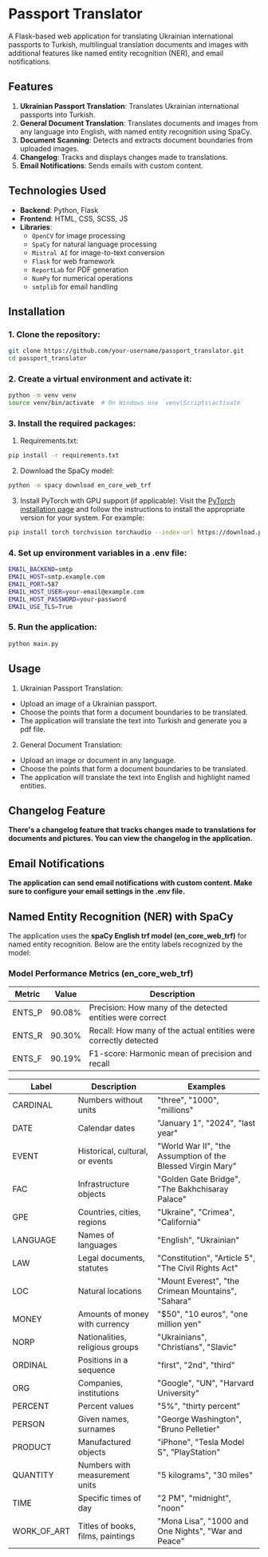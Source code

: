 # Passport Translator

A Flask-based web application for translating Ukrainian international passports to Turkish, multilingual translation documents and images with additional features like named entity recognition (NER), and email notifications.

## Features

1. **Ukrainian Passport Translation**: Translates Ukrainian international passports into Turkish.
2. **General Document Translation**: Translates documents and images from any language into English, with named entity recognition using SpaCy.
3. **Document Scanning**: Detects and extracts document boundaries from uploaded images.
4. **Changelog**: Tracks and displays changes made to translations.
5. **Email Notifications**: Sends emails with custom content.

## Technologies Used

- **Backend**: Python, Flask
- **Frontend**: HTML, CSS, SCSS, JS
- **Libraries**:
  - `OpenCV` for image processing
  - `SpaCy` for natural language processing
  - `Mistral AI` for image-to-text conversion
  - `Flask` for web framework
  - `ReportLab` for PDF generation
  - `NumPy` for numerical operations
  - `smtplib` for email handling

## Installation

### 1. Clone the repository:
```bash
git clone https://github.com/your-username/passport_translator.git
cd passport_translator
```
### 2. Create a virtual environment and activate it:
```bash
python -m venv venv
source venv/bin/activate  # On Windows use `venv\Scripts\activate`
```
### 3. Install the required packages:
1. Requirements.txt:
```bash
pip install -r requirements.txt
```
2. Download the SpaCy model:
```bash
python -m spacy download en_core_web_trf
```
3. Install PyTorch with GPU support (if applicable): Visit the [PyTorch installation page](https://pytorch.org/get-started/locally/) and follow the instructions to install the appropriate version for your system. For example:
```bash
pip install torch torchvision torchaudio --index-url https://download.pytorch.org/whl/cu118
```
### 4. Set up environment variables in a .env file:
``` bash
EMAIL_BACKEND=smtp
EMAIL_HOST=smtp.example.com
EMAIL_PORT=587
EMAIL_HOST_USER=your-email@example.com
EMAIL_HOST_PASSWORD=your-password
EMAIL_USE_TLS=True
```
### 5. Run the application:
```bash
python main.py
```
   
## Usage
1. Ukrainian Passport Translation:  
- Upload an image of a Ukrainian passport.
- Choose the points that form a document boundaries to be translated.
- The application will translate the text into Turkish and generate you a pdf file.

2. General Document Translation:
- Upload an image or document in any language.
- Choose the points that form a document boundaries to be translated.
- The application will translate the text into English and highlight named entities.

## Changelog Feature
**There's a changelog feature that tracks changes made to translations for documents and pictures. You can view the changelog in the application.**

## Email Notifications
**The application can send email notifications with custom content. Make sure to configure your email settings in the .env file.**


## Named Entity Recognition (NER) with SpaCy

The application uses the **spaCy English trf model (en_core_web_trf)** for named entity recognition. Below are the entity labels recognized by the model:


### Model Performance Metrics (en_core_web_trf)

| **Metric** | **Value** | **Description**                                                 |
|------------|-----------|-----------------------------------------------------------------|
| ENTS_P     | 90.08%    | Precision: How many of the detected entities were correct       |
| ENTS_R     | 90.30%    | Recall: How many of the actual entities were correctly detected |
| ENTS_F     | 90.19%    | F1-score: Harmonic mean of precision and recall                 |


| **Label**   | **Description**                   | **Examples**                                                |
|-------------|-----------------------------------|-------------------------------------------------------------|
| CARDINAL    | Numbers without units             | "three", "1000", "millions"                                 |
| DATE        | Calendar dates                    | "January 1", "2024", "last year"                            |
| EVENT       | Historical, cultural, or events   | "World War II", "the Assumption of the Blessed Virgin Mary" |
| FAC         | Infrastructure objects            | "Golden Gate Bridge", "The Bakhchisaray Palace"             |
| GPE         | Countries, cities, regions        | "Ukraine", "Crimea", "California"                           |
| LANGUAGE    | Names of languages                | "English", "Ukrainian"                                      |
| LAW         | Legal documents, statutes         | "Constitution", "Article 5", "The Civil Rights Act"         |
| LOC         | Natural locations                 | "Mount Everest", "the Crimean Mountains", "Sahara"          |
| MONEY       | Amounts of money with currency    | "$50", "10 euros", "one million yen"                        |
| NORP        | Nationalities, religious groups   | "Ukrainians", "Christians", "Slavic"                        |
| ORDINAL     | Positions in a sequence           | "first", "2nd", "third"                                     |
| ORG         | Companies, institutions           | "Google", "UN", "Harvard University"                        |
| PERCENT     | Percent values                    | "5%", "thirty percent"                                      |
| PERSON      | Given names, surnames             | "George Washington", "Bruno Pelletier"                      |
| PRODUCT     | Manufactured objects              | "iPhone", "Tesla Model S", "PlayStation"                    |
| QUANTITY    | Numbers with measurement units    | "5 kilograms", "30 miles"                                   |
| TIME        | Specific times of day             | "2 PM", "midnight", "noon"                                  |
| WORK_OF_ART | Titles of books, films, paintings | "Mona Lisa", "1000 and One Nights", "War and Peace"         |
